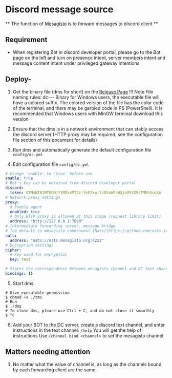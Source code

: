 # Discord message source

** The function of [Mesagisto](https://github.com/MeowCat-Studio/mesagisto) is to forward messages to discord client **

## Requirement

- When registering Bot in discord developer portal, please go to the Bot page on the left and turn on presence intent, server members intent and message content intent under privileged gateway intentions

## Deploy-
1. Get the binary file (dms for short) on the [Release Page](https://github.com/MeowCat-Studio/discord-message-source/releases)
!!! Note
     File naming rules: dc-<schema>-<operating system>-<features>
     Binary for Windows users, the executable file will have a colored suffix. The colored version of the file has the color code of the terminal, and there may be garbled code in PS (PowerShell).
     It is recommended that Windows users with MinGW terminal download this version

2. Ensure that the dms is in a network environment that can stably access the discord server (HTTP proxy may be required, see the configuration file section of this document for details)

3. Run dms and automatically generate the default configuration file `config/dc.yml`

4. Edit configuration file `config/dc.yml`
  ```yaml
  # Change 'enable' to 'true' before use
  enable: true
  # Bot's key can be obtained from discord developer portal
  discord:
    token: OTMxNTA1MTU0NjY1MDkxMTEz.YeFZxw.YzOVoAFsW3joO9VX5sTMhhGsoXo
  # Network proxy settings
  proxy:
    # Enable agent
    enabled: true
    # Only HTTP proxy is allowed at this stage (request library limit)
    address: "http://127.0.0.1:7890"
  # Intermediate forwarding server, message bridge
  # The default is mesagisto commonweal [Nats](https://github.com/nats-io/nats-server) Server
  nats:
    address: "nats://nats.mesagisto.org:4222"
  # Encryption settings
  cipher:
    # Key used for encryption
    key: test

  # Stores the correspondence between mesagisto channel and DC text channel. It is empty by default Manual addition is not recommended
  bindings: {}
  ```
5. Start dms:
  ```shell
  # Give executable permission
  $ chmod +x ./tms
  # Run
  $ ./dms
  # To close dms, please use Ctrl + C, and do not close it smoothly
  $ ^C
  ```

6. Add your BOT to the DC server, create a discord text channel, and enter instructions in the text channel: `/help`
You will get the help of instructions
Use `/channel bind <channel>` to set the mesagisto channel

## Matters needing attention

1. No matter what the value of channel is, as long as the channels bound by each forwarding client are the same
